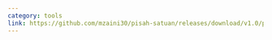 ```yaml
---
category: tools
link: https://github.com/mzaini30/pisah-satuan/releases/download/v1.0/pisah.satuan.hta
---
```


